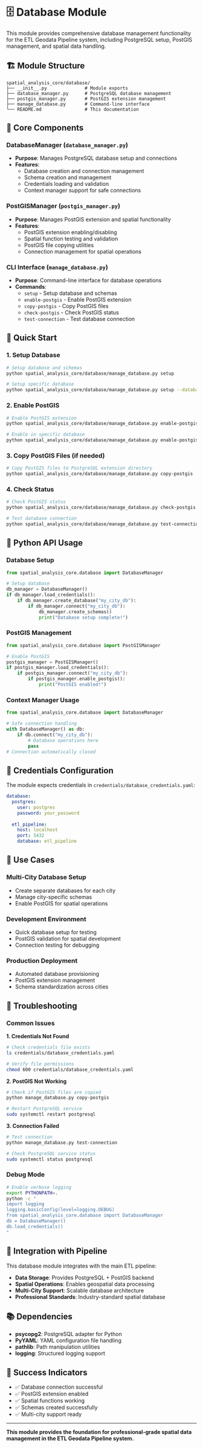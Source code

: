 # 🗄️ Database Module

This module provides comprehensive database management functionality for the ETL Geodata Pipeline system, including PostgreSQL setup, PostGIS management, and spatial data handling.

## 🏗️ **Module Structure**

```
spatial_analysis_core/database/
├── __init__.py              # Module exports
├── database_manager.py      # PostgreSQL database management
├── postgis_manager.py       # PostGIS extension management
├── manage_database.py       # Command-line interface
└── README.md                # This documentation
```

## 🔧 **Core Components**

### **DatabaseManager** (`database_manager.py`)
- **Purpose**: Manages PostgreSQL database setup and connections
- **Features**:
  - Database creation and connection management
  - Schema creation and management
  - Credentials loading and validation
  - Context manager support for safe connections

### **PostGISManager** (`postgis_manager.py`)
- **Purpose**: Manages PostGIS extension and spatial functionality
- **Features**:
  - PostGIS extension enabling/disabling
  - Spatial function testing and validation
  - PostGIS file copying utilities
  - Connection management for spatial operations

### **CLI Interface** (`manage_database.py`)
- **Purpose**: Command-line interface for database operations
- **Commands**:
  - `setup` - Setup database and schemas
  - `enable-postgis` - Enable PostGIS extension
  - `copy-postgis` - Copy PostGIS files
  - `check-postgis` - Check PostGIS status
  - `test-connection` - Test database connection

## 🚀 **Quick Start**

### **1. Setup Database**
```bash
# Setup database and schemas
python spatial_analysis_core/database/manage_database.py setup

# Setup specific database
python spatial_analysis_core/database/manage_database.py setup --database my_city_db
```

### **2. Enable PostGIS**
```bash
# Enable PostGIS extension
python spatial_analysis_core/database/manage_database.py enable-postgis

# Enable in specific database
python spatial_analysis_core/database/manage_database.py enable-postgis --database my_city_db
```

### **3. Copy PostGIS Files** (if needed)
```bash
# Copy PostGIS files to PostgreSQL extension directory
python spatial_analysis_core/database/manage_database.py copy-postgis
```

### **4. Check Status**
```bash
# Check PostGIS status
python spatial_analysis_core/database/manage_database.py check-postgis

# Test database connection
python spatial_analysis_core/database/manage_database.py test-connection
```

## 🐍 **Python API Usage**

### **Database Setup**
```python
from spatial_analysis_core.database import DatabaseManager

# Setup database
db_manager = DatabaseManager()
if db_manager.load_credentials():
    if db_manager.create_database("my_city_db"):
        if db_manager.connect("my_city_db"):
            db_manager.create_schemas()
            print("Database setup complete!")
```

### **PostGIS Management**
```python
from spatial_analysis_core.database import PostGISManager

# Enable PostGIS
postgis_manager = PostGISManager()
if postgis_manager.load_credentials():
    if postgis_manager.connect("my_city_db"):
        if postgis_manager.enable_postgis():
            print("PostGIS enabled!")
```

### **Context Manager Usage**
```python
from spatial_analysis_core.database import DatabaseManager

# Safe connection handling
with DatabaseManager() as db:
    if db.connect("my_city_db"):
        # Database operations here
        pass
# Connection automatically closed
```

## 🔐 **Credentials Configuration**

The module expects credentials in `credentials/database_credentials.yaml`:

```yaml
database:
  postgres:
    user: postgres
    password: your_password
  
  etl_pipeline:
    host: localhost
    port: 5432
    database: etl_pipeline
```

## 🎯 **Use Cases**

### **Multi-City Database Setup**
- Create separate databases for each city
- Manage city-specific schemas
- Enable PostGIS for spatial operations

### **Development Environment**
- Quick database setup for testing
- PostGIS validation for spatial development
- Connection testing for debugging

### **Production Deployment**
- Automated database provisioning
- PostGIS extension management
- Schema standardization across cities

## 🚨 **Troubleshooting**

### **Common Issues**

**1. Credentials Not Found**
```bash
# Check credentials file exists
ls credentials/database_credentials.yaml

# Verify file permissions
chmod 600 credentials/database_credentials.yaml
```

**2. PostGIS Not Working**
```bash
# Check if PostGIS files are copied
python manage_database.py copy-postgis

# Restart PostgreSQL service
sudo systemctl restart postgresql
```

**3. Connection Failed**
```bash
# Test connection
python manage_database.py test-connection

# Check PostgreSQL service status
sudo systemctl status postgresql
```

### **Debug Mode**
```bash
# Enable verbose logging
export PYTHONPATH=.
python -c "
import logging
logging.basicConfig(level=logging.DEBUG)
from spatial_analysis_core.database import DatabaseManager
db = DatabaseManager()
db.load_credentials()
"
```

## 🔄 **Integration with Pipeline**

This database module integrates with the main ETL pipeline:

- **Data Storage**: Provides PostgreSQL + PostGIS backend
- **Spatial Operations**: Enables geospatial data processing
- **Multi-City Support**: Scalable database architecture
- **Professional Standards**: Industry-standard spatial database

## 📚 **Dependencies**

- **psycopg2**: PostgreSQL adapter for Python
- **PyYAML**: YAML configuration file handling
- **pathlib**: Path manipulation utilities
- **logging**: Structured logging support

## 🎉 **Success Indicators**

- ✅ Database connection successful
- ✅ PostGIS extension enabled
- ✅ Spatial functions working
- ✅ Schemas created successfully
- ✅ Multi-city support ready

---

**This module provides the foundation for professional-grade spatial data management in the ETL Geodata Pipeline system.**
